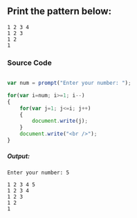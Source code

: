## Print the pattern below:
    1 2 3 4
    1 2 3 
    1 2
    1 

### Source Code

```javascript

var num = prompt("Enter your number: ");

for(var i=num; i>=1; i--)
{
    for(var j=1; j<=i; j++)
    {
        document.write(j);
    }
    document.write("<br />");
}

```
##### Output:

	Enter your number: 5

    1 2 3 4 5
    1 2 3 4
    1 2 3 
    1 2 
    1